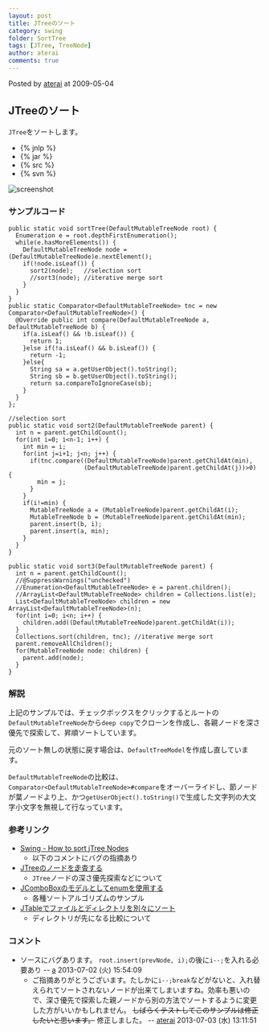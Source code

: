 ```yaml
---
layout: post
title: JTreeのソート
category: swing
folder: SortTree
tags: [JTree, TreeNode]
author: aterai
comments: true
---
```


Posted by [aterai](http://terai.xrea.jp/aterai.html) at 2009-05-04

## JTreeのソート
`JTree`をソートします。

- {% jnlp %}
- {% jar %}
- {% src %}
- {% svn %}

<!-- dummy comment line for breaking list -->

![screenshot](https://lh6.googleusercontent.com/_9Z4BYR88imo/TQTThR240sI/AAAAAAAAAkg/h3mIbDu9xa4/s800/SortTree.png)

### サンプルコード
<pre class="prettyprint"><code>public static void sortTree(DefaultMutableTreeNode root) {
  Enumeration e = root.depthFirstEnumeration();
  while(e.hasMoreElements()) {
    DefaultMutableTreeNode node = (DefaultMutableTreeNode)e.nextElement();
    if(!node.isLeaf()) {
      sort2(node);   //selection sort
      //sort3(node); //iterative merge sort
    }
  }
}
public static Comparator&lt;DefaultMutableTreeNode&gt; tnc = new Comparator&lt;DefaultMutableTreeNode&gt;() {
  @Override public int compare(DefaultMutableTreeNode a, DefaultMutableTreeNode b) {
    if(a.isLeaf() &amp;&amp; !b.isLeaf()) {
      return 1;
    }else if(!a.isLeaf() &amp;&amp; b.isLeaf()) {
      return -1;
    }else{
      String sa = a.getUserObject().toString();
      String sb = b.getUserObject().toString();
      return sa.compareToIgnoreCase(sb);
    }
  }
};
</code></pre>

<pre class="prettyprint"><code>//selection sort
public static void sort2(DefaultMutableTreeNode parent) {
  int n = parent.getChildCount();
  for(int i=0; i&lt;n-1; i++) {
    int min = i;
    for(int j=i+1; j&lt;n; j++) {
      if(tnc.compare((DefaultMutableTreeNode)parent.getChildAt(min),
                     (DefaultMutableTreeNode)parent.getChildAt(j))&gt;0) {
        min = j;
      }
    }
    if(i!=min) {
      MutableTreeNode a = (MutableTreeNode)parent.getChildAt(i);
      MutableTreeNode b = (MutableTreeNode)parent.getChildAt(min);
      parent.insert(b, i);
      parent.insert(a, min);
    }
  }
}
</code></pre>

<pre class="prettyprint"><code>public static void sort3(DefaultMutableTreeNode parent) {
  int n = parent.getChildCount();
  //@SuppressWarnings("unchecked")
  //Enumeration&lt;DefaultMutableTreeNode&gt; e = parent.children();
  //ArrayList&lt;DefaultMutableTreeNode&gt; children = Collections.list(e);
  List&lt;DefaultMutableTreeNode&gt; children = new ArrayList&lt;DefaultMutableTreeNode&gt;(n);
  for(int i=0; i&lt;n; i++) {
    children.add((DefaultMutableTreeNode)parent.getChildAt(i));
  }
  Collections.sort(children, tnc); //iterative merge sort
  parent.removeAllChildren();
  for(MutableTreeNode node: children) {
    parent.add(node);
  }
}
</code></pre>

### 解説
上記のサンプルでは、チェックボックスをクリックするとルートの`DefaultMutableTreeNode`から`deep copy`でクローンを作成し、各親ノードを深さ優先で探索して、昇順ソートしています。

元のソート無しの状態に戻す場合は、`DefaultTreeModel`を作成し直しています。

`DefaultMutableTreeNode`の比較は、`Comparator<DefaultMutableTreeNode>#compare`をオーバーライドし、節ノードが葉ノードより上、かつ`getUserObject().toString()`で生成した文字列の大文字小文字を無視して行なっています。

### 参考リンク
- [Swing - How to sort jTree Nodes](https://forums.oracle.com/thread/1355435)
    - 以下のコメントにバグの指摘あり
- [JTreeのノードを走査する](http://terai.xrea.jp/Swing/TraverseAllNodes.html)
    - `JTree`ノードの深さ優先探索などについて
- [JComboBoxのモデルとしてenumを使用する](http://terai.xrea.jp/Swing/SortingAnimations.html)
    - 各種ソートアルゴリズムのサンプル
- [JTableでファイルとディレクトリを別々にソート](http://terai.xrea.jp/Swing/FileDirectoryComparator.html)
    - ディレクトリが先になる比較について

<!-- dummy comment line for breaking list -->

### コメント
- ソースにバグあります。 `root.insert(prevNode, i);`の後に`i--;`を入れる必要あり -- [a](http://terai.xrea.jp/a.html) 2013-07-02 (火) 15:54:09
    - ご指摘ありがとうございます。たしかに`i--;break`などがないと、入れ替えられてソートされないノードが出来てしまいますね。効率も悪いので、深さ優先で探索した親ノードから別の方法でソートするように変更した方がいいかもしれません。 ~~しばらくテストしてこのサンプルは修正したいと思います。~~ 修正しました。 -- [aterai](http://terai.xrea.jp/aterai.html) 2013-07-03 (水) 13:11:51

<!-- dummy comment line for breaking list -->

